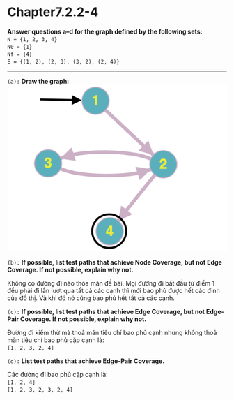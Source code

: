 # Chapter7.2.2-4

**Answer questions a–d for the graph defined by the following sets:** <br/>
`N = {1, 2, 3, 4}`<br/>
`N0 = {1}` <br/>
`Nf = {4}`<br/>
`E = {(1, 2), (2, 3), (3, 2), (2, 4)}`<br/>

<hr/>

`(a):` **Draw the graph:**
![image](./Assets/Chapter7.2.2-4-graph.png)

`(b):` **If possible, list test paths that achieve Node Coverage, but not Edge Coverage. If not possible, explain why not.**

Không có đường đi nào thỏa mãn đề bài. Mọi đường đi bắt đầu từ điểm 1 đều phải đi lần lượt qua tất cả các cạnh thì mới bao phủ được hết các đỉnh của đồ thị. Và khi đó nó cũng bao phủ hết tất cả các cạnh.

`(c):` **If possible, list test paths that achieve Edge Coverage, but not Edge-Pair Coverage. If not possible, explain why not.**

Đường đi kiểm thử mà thoả mãn tiêu chí bao phủ cạnh nhưng không thoả mãn tiêu chí bao phủ cặp cạnh là:<br/>
`[1, 2, 3, 2, 4]`

`(d):` **List test paths that achieve Edge-Pair Coverage.**

Các đường đi bao phủ cặp cạnh là:<br/>
`[1, 2, 4]` <br/>
`[1, 2, 3, 2, 3, 2, 4]`

